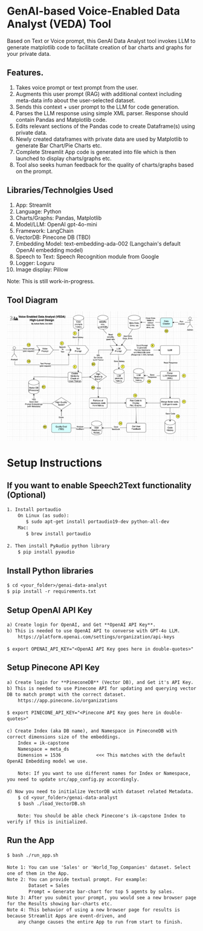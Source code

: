 # GenAI-based Voice-Enabled Data Analyst (VEDA) Tool
Based on Text or Voice prompt, this GenAI Data Analyst tool invokes LLM to generate matplotlib code to facilitate creation of bar charts and graphs for your private data.

## Features.
1. Takes voice prompt or text prompt from the user.
2. Augments this user prompt (RAG) with additional context including meta-data info about the user-selected dataset.
3. Sends this context + user prompt to the LLM for code generation.
4. Parses the LLM response using simple XML parser. Response should contain Pandas and Matplotlib code.
5. Edits relevant sections of the Pandas code to create Dataframe(s) using private data.
6. Newly created dataframes with private data are used by Matplotlib to generate Bar Chart/Pie Charts etc.
7. Complete Streamlit App code is generated into file which is then launched to display charts/graphs etc.
8. Tool also seeks human feedback for the quality of charts/graphs based on the prompt.

## Libraries/Technolgies Used
1. App: Streamlit
2. Language: Python
3. Charts/Graphs: Pandas, Matplotlib
4. Model/LLM: OpenAI gpt-4o-mini
5. Framework: LangChain
6. VectorDB: Pinecone DB  (TBD)
7. Embedding Model: text-embedding-ada-002 (Langchain's default OpenAI embedding model)
8. Speech to Text: Speech Recognition module from Google
9. Logger: Loguru
10. Image display: Pillow

Note: This is still work-in-progress.

## Tool Diagram
![Diagram for Voice-Enabled Data Analyst Tool](docs/diagram-voice-enabled-data-analyst.png)

# Setup Instructions
## If you want to enable Speech2Text functionality (Optional)
    1. Install portaudio
        On Linux (as sudo):
           $ sudo apt-get install portaudio19-dev python-all-dev
        Mac:
           $ brew install portaudio

    2. Then install PyAudio python library
        $ pip install pyaudio

## Install Python libraries
    $ cd <your_folder>/genai-data-analyst
    $ pip install -r requirements.txt

## Setup OpenAI API Key
    a) Create login for OpenAI, and Get **OpenAI API Key**.
    b) This is needed to use OpenAI API to converse with GPT-4o LLM.
        https://platform.openai.com/settings/organization/api-keys

    $ export OPENAI_API_KEY="<OpenAI API Key goes here in double-quotes>"

## Setup Pinecone API Key
    a) Create login for **PineconeDB** (Vector DB), and Get it's API Key.
    b) This is needed to use Pinecone API for updating and querying vector DB to match prompt with the correct dataset.
        https://app.pinecone.io/organizations

    $ export PINECONE_API_KEY="<Pinecone API Key goes here in double-quotes>"

    c) Create Index (aka DB name), and Namespace in PineconeDB with correct dimensions size of the embeddings.
        Index = ik-capstone
        Namespace = meta_ds
        Dimension = 1536             <<< This matches with the default OpenAI Embedding model we use.

        Note: If you want to use different names for Index or Namespace, you need to update src/app_config.py accordingly.

    d) Now you need to initialize VectorDB with dataset related Metadata.
        $ cd <your_folder>/genai-data-analyst
        $ bash ./load_VectorDB.sh

        Note: You should be able check Pinecone's ik-capstone Index to verify if this is initialized.        

## Run the App
    $ bash ./run_app.sh

    Note 1: You can use 'Sales' or 'World_Top_Companies' dataset. Select one of them in the App.
    Note 2: You can provide textual prompt. For example:
            Dataset = Sales
            Prompt = Generate bar-chart for top 5 agents by sales.
    Note 3: After you submit your prompt, you would see a new browser page for the Results showing bar-charts etc.
    Note 4: This behavior of using a new browser page for results is because Streamlit Apps are event-driven, and
        any change causes the entire App to run from start to finish.
